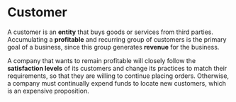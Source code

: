 # Customer

A customer is an **entity** that buys goods or services from third parties. Accumulating a **profitable** and recurring group of customers is the primary goal of a business, 
since this group generates **revenue** for the business.

A company that wants to remain profitable will closely follow the **satisfaction levels** of its customers and change its practices to match their requirements, so that they 
are willing to continue placing orders. Otherwise, a company must continually expend funds to locate new customers, which is an expensive proposition.